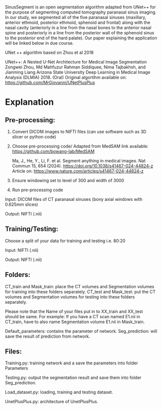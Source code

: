 SinusSegment is an open segmentation algorithm adapted from UNet++ for the purpose of segmenting computed tomography paranasal sinus imaging. 
In our study, we segmented all of the five paranasal sinuses (maxillary, anterior ethmoid, posterior ethmoid, sphenoid and frontal) along with the nasal cavity (anteriorly in a line from the nasal bones to the anterior nasal spine and posteriorly in a line from the posterior wall of the sphenoid sinus to the posterior end of the hard palate). 
Our paper explaining the application will be linked below in due course.

UNet ++ algorithm based on Zhou et al 2018 

UNet++: A Nested U-Net Architecture for Medical Image Segmentation
Zongwei Zhou, Md Mahfuzur Rahman Siddiquee, Nima Tajbakhsh, and Jianming Liang
Arizona State University
Deep Learning in Medical Image Analysis (DLMIA) 2018. (Oral)
Original algortihm available on: https://github.com/MrGiovanni/UNetPlusPlus 



# **Explanation**

## **Pre-processing:**
1. Convert DICOM images to NIFTI files (can use software such as 3D slicer or python code)
2. Choose pre-processing code/
    Adapted from MedSAM link available: https://github.com/bowang-lab/MedSAM

    Ma, J., He, Y., Li, F. et al. Segment anything in medical images. Nat Commun 15, 654 (2024). https://doi.org/10.1038/s41467-024-44824-z
    Article on: https://www.nature.com/articles/s41467-024-44824-z

3. Ensure windowing set to level of 300 and width of 3000
4. Run pre-processing code

Input: DICOM files of CT paranasal sinuses (bony axial windows with 0.625mm slices) 

Output: NIFTI (.nii) 

## **Training/Testing:**

Choose a split of your data for training and testing i.e. 80:20

Input: NIFTI (.nii) 

Output: NIFTI (.nii) 

## Folders:

CT_train and Mask_train: place the CT volumes and Segmentation volumes for training into these folders separately.
CT_test and Mask_test: put the CT volumes and Segmentation volumes for testing into these folders separately.

Please note that the Name of your files put in to XX_train and XX_test should be same.
For example: If you have a CT scan named E1.nii in CT_train, have to also name Segmentation volume E1.nii in Mask_train.

Default_parameters: contains the parameter of network.
Seg_prediction: will save the result of prediction from network.

## Files:

Training.py: training network and a save the parameters into folder Parameters

Testing.py: output the segmentation result and save them into folder Seg_prediction.

Load_dataset.py: loading, training and testing dataset.

UnetPlusPlus.py: architecture of UnetPlusPlus.
